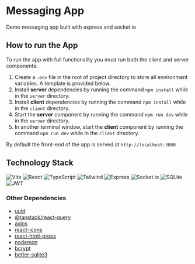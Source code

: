 # Messaging App

Demo messaging app built with express and socket io

## How to run the App

To run the app with full functionality you must run both the client and server components:

1.  Create a `.env` file in the root of project directory to store all environment variables. A template is provided below.
2.  Install **server** dependencies by running the command `npm install` while in the `server` directory.
3.  Install **client** dependencies by running the command `npm install` while in the `client` directory.
4.  Start the **server** component by running the command `npm run dev` while in the `server` directory.
5.  In another terminal window, start the **client** component by running the command `npm run dev` while in the `client` directory.

By default the front-end of the app is served at `http://localhost:3000`

## Technology Stack

![Vite](https://ziadoua.github.io/m3-Markdown-Badges/badges/ViteJS/vitejs1.svg) ![React](https://ziadoua.github.io/m3-Markdown-Badges/badges/React/react1.svg) ![TypeScript](https://ziadoua.github.io/m3-Markdown-Badges/badges/TypeScript/typescript1.svg) ![Tailwind](https://ziadoua.github.io/m3-Markdown-Badges/badges/TailwindCSS/tailwindcss3.svg)
![Express](https://ziadoua.github.io/m3-Markdown-Badges/badges/Express/express3.svg) ![Socket.io](https://ziadoua.github.io/m3-Markdown-Badges/badges/SocketIO/socketio3.svg) ![SQLite](https://ziadoua.github.io/m3-Markdown-Badges/badges/SQLite/sqlite1.svg) ![JWT](https://ziadoua.github.io/m3-Markdown-Badges/badges/JWT/jwt3.svg)

### Other Dependencies

-   [uuid](https://www.npmjs.com/package/uuid)
-   [@tanstack/react-query](https://www.npmjs.com/package/@tanstack/react-query)
-   [axios](https://www.npmjs.com/package/axios)
-   [react-icons](https://www.npmjs.com/package/react-icons)
-   [react-html-props](https://www.npmjs.com/package/react-html-props)
-   [nodemon](https://www.npmjs.com/package/nodemon)
-   [bcrypt](https://www.npmjs.com/package/bcrypt)
-   [better-sqlite3](https://www.npmjs.com/package/better-sqlite3)
